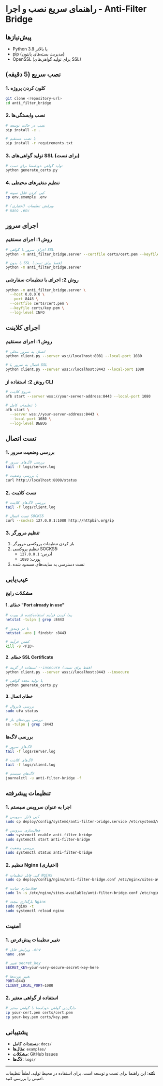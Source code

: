 # راهنمای سریع نصب و اجرا - Anti-Filter Bridge

## پیش‌نیازها

- Python 3.8 یا بالاتر
- pip (مدیریت بسته‌های پایتون)
- OpenSSL (برای تولید گواهی‌های SSL)

## نصب سریع (5 دقیقه)

### 1. کلون کردن پروژه

```bash
git clone <repository-url>
cd anti_filter_bridge
```

### 2. نصب وابستگی‌ها

```bash
# نصب در حالت توسعه
pip install -e .

# یا نصب مستقیم
pip install -r requirements.txt
```

### 3. تولید گواهی‌های SSL (برای تست)

```bash
# تولید گواهی خودامضا برای تست
python generate_certs.py
```

### 4. تنظیم متغیرهای محیطی

```bash
# کپی کردن فایل نمونه
cp env.example .env

# ویرایش تنظیمات (اختیاری)
# nano .env
```

## اجرای سرور

### روش 1: اجرای مستقیم

```bash
# اجرای سرور با گواهی SSL
python -m anti_filter_bridge.server --certfile certs/cert.pem --keyfile certs/key.pem

# یا بدون SSL (فقط برای تست)
python -m anti_filter_bridge.server
```

### روش 2: اجرای با تنظیمات سفارشی

```bash
python -m anti_filter_bridge.server \
  --host 0.0.0.0 \
  --port 8443 \
  --certfile certs/cert.pem \
  --keyfile certs/key.pem \
  --log-level INFO
```

## اجرای کلاینت

### روش 1: اجرای مستقیم

```bash
# اتصال به سرور محلی
python client.py --server ws://localhost:8081 --local-port 1080

# اتصال به سرور با SSL
python client.py --server wss://localhost:8443 --local-port 1080
```

### روش 2: استفاده از CLI

```bash
# شروع کلاینت
afb start --server wss://your-server-address:8443 --local-port 1080

# با تنظیمات کامل
afb start \
  --server wss://your-server-address:8443 \
  --local-port 1080 \
  --log-level DEBUG
```

## تست اتصال

### 1. بررسی وضعیت سرور

```bash
# بررسی لاگ‌های سرور
tail -f logs/server.log

# یا بررسی وضعیت
curl http://localhost:8000/status
```

### 2. تست کلاینت

```bash
# بررسی لاگ‌های کلاینت
tail -f logs/client.log

# تست اتصال SOCKS5
curl --socks5 127.0.0.1:1080 http://httpbin.org/ip
```

### 3. تنظیم مرورگر

1. باز کردن تنظیمات پروکسی مرورگر
2. تنظیم پروکسی SOCKS5:
   - آدرس: `127.0.0.1`
   - پورت: `1080`
3. تست دسترسی به سایت‌های مسدود شده

## عیب‌یابی

### مشکلات رایج

#### 1. خطای "Port already in use"

```bash
# پیدا کردن فرآیند استفاده‌کننده از پورت
netstat -tulpn | grep :8443

# یا در ویندوز
netstat -ano | findstr :8443

# کشتن فرآیند
kill -9 <PID>
```

#### 2. خطای SSL Certificate

```bash
# استفاده از گزینه --insecure (فقط برای تست)
python client.py --server wss://localhost:8443 --insecure

# یا تولید مجدد گواهی
python generate_certs.py
```

#### 3. خطای اتصال

```bash
# بررسی فایروال
sudo ufw status

# بررسی پورت‌های باز
ss -tulpn | grep :8443
```

### بررسی لاگ‌ها

```bash
# لاگ‌های سرور
tail -f logs/server.log

# لاگ‌های کلاینت
tail -f logs/client.log

# لاگ‌های سیستم
journalctl -u anti-filter-bridge -f
```

## تنظیمات پیشرفته

### 1. اجرا به عنوان سرویس سیستم

```bash
# کپی فایل سرویس
sudo cp deploy/config/systemd/anti-filter-bridge.service /etc/systemd/system/

# فعال‌سازی سرویس
sudo systemctl enable anti-filter-bridge
sudo systemctl start anti-filter-bridge

# بررسی وضعیت
sudo systemctl status anti-filter-bridge
```

### 2. تنظیم Nginx (اختیاری)

```bash
# کپی فایل تنظیمات Nginx
sudo cp deploy/config/nginx/anti-filter-bridge.conf /etc/nginx/sites-available/

# فعال‌سازی سایت
sudo ln -s /etc/nginx/sites-available/anti-filter-bridge.conf /etc/nginx/sites-enabled/

# بارگذاری مجدد Nginx
sudo nginx -t
sudo systemctl reload nginx
```

## امنیت

### 1. تغییر تنظیمات پیش‌فرض

```bash
# ویرایش فایل .env
nano .env

# تغییر secret_key
SECRET_KEY=your-very-secure-secret-key-here

# تغییر پورت‌ها
PORT=8443
CLIENT_LOCAL_PORT=1080
```

### 2. استفاده از گواهی معتبر

```bash
# جایگزینی گواهی خودامضا با گواهی معتبر
cp your-cert.pem certs/cert.pem
cp your-key.pem certs/key.pem
```

## پشتیبانی

- **مستندات کامل**: `docs/`
- **مثال‌ها**: `examples/`
- **مشکلات**: GitHub Issues
- **لاگ‌ها**: `logs/`

---

**نکته**: این راهنما برای تست و توسعه است. برای استفاده در محیط تولید، لطفاً تنظیمات امنیتی را بررسی کنید.
